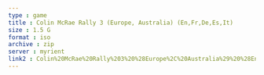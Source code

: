 ```yaml
---
type : game
title : Colin McRae Rally 3 (Europe, Australia) (En,Fr,De,Es,It)
size : 1.5 G
format : iso
archive : zip
server : myrient
link2 : Colin%20McRae%20Rally%203%20%28Europe%2C%20Australia%29%20%28En%2CFr%2CDe%2CEs%2CIt%29
---
```

